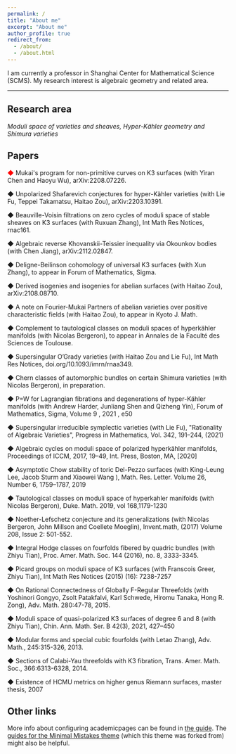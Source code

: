 ```yaml
---
permalink: /
title: "About me"
excerpt: "About me"
author_profile: true
redirect_from: 
  - /about/
  - /about.html
---
```


I am currently a professor in Shanghai Center for Mathematical Science (SCMS). My research interest is algebraic geometry and related area. 

------

Research area
------
*Moduli space of varieties and sheaves, Hyper-Kähler geometry and Shimura varieties*

Papers
------

<font color=red>◆</font> Mukai's program for non-primitive curves on K3 surfaces (with Yiran Chen and Haoyu Wu), arXiv:2208.07226.

◆ Unpolarized Shafarevich conjectures for hyper-Kähler varieties (with Lie Fu, Teppei Takamatsu, Haitao Zou), arXiv:2203.10391.

◆ Beauville-Voisin filtrations on zero cycles of moduli space of stable sheaves on K3 surfaces (with Ruxuan Zhang), Int Math Res Notices, rnac161.

◆ Algebraic reverse Khovanskii-Teissier inequality via Okounkov bodies (with Chen Jiang), arXiv:2112.02847. 

◆ Deligne-Beilinson cohomology of universal K3 surfaces  (with Xun Zhang), to appear in Forum of Mathematics, Sigma.

◆ Derived isogenies and isogenies for abelian surfaces  (with Haitao Zou), arXiv:2108.08710.

◆ A note on Fourier-Mukai Partners of abelian varieties over positive characteristic fields (with Haitao Zou), to appear in Kyoto J. Math. 

◆ Complement to tautological classes on moduli spaces of hyperkähler manifolds (with Nicolas Bergeron), to appear in Annales de la Faculté des Sciences de Toulouse.

◆ Supersingular O’Grady varieties (with Haitao Zou and Lie Fu), Int Math Res Notices, doi.org/10.1093/imrn/rnaa349.

◆ Chern classes of automorphic bundles on certain Shimura varieties (with Nicolas Bergeron), in preparation.

◆ P=W for Lagrangian fibrations and degenerations of hyper-Kähler manifolds (with Andrew Harder, Junliang Shen and Qizheng Yin), Forum of Mathematics, Sigma, Volume 9 , 2021 , e50

◆ Supersingular irreducible symplectic varieties (with Lie Fu),  "Rationality of Algebraic Varieties", Progress in Mathematics, Vol. 342, 191–244, (2021)

◆ Algebraic cycles on moduli space of polarized hyperkähler manifolds, Proceedings of ICCM, 2017, 19–49, Int. Press, Boston, MA, [2020]

◆ Asymptotic Chow stability of toric Del-Pezzo surfaces (with King-Leung Lee, Jacob Sturm and Xiaowei Wang ), Math. Res. Letter. Volume 26, Number 6, 1759–1787, 2019

◆ Tautological classes on moduli space of hyperkahler manifolds (with Nicolas Bergeron),  Duke. Math. 2019, vol 168,1179-1230

◆ Noether-Lefschetz conjecture and its generalizations (with Nicolas Bergeron, John Millson and Coellete Moeglin), Invent.math, (2017) Volume 208, Issue 2: 501-552.

◆ Integral Hodge classes on fourfolds fibered by quadric bundles (with Zhiyu Tian), Proc. Amer. Math. Soc. 144 (2016), no. 8, 3333-3345.

◆ Picard groups on moduli space of K3 surfaces (with Franscois Greer, Zhiyu Tian), Int Math Res Notices (2015) (16): 7238-7257

◆ On Rational Connectedness of Globally F-Regular Threefolds (with Yoshinori Gongyo, Zsolt Patakfalvi, Karl Schwede, Hiromu Tanaka, Hong R. Zong), Adv. Math. 280:47-78, 2015.

◆ Moduli space of quasi-polarized K3 surfaces of degree 6 and 8 (with Zhiyu Tian), Chin. Ann. Math. Ser. B  42(3), 2021, 427–450

◆ Modular forms and special cubic fourfolds (with Letao Zhang), Adv. Math., 245:315-326, 2013.

◆ Sections of Calabi-Yau threefolds with K3 fibration, Trans. Amer. Math. Soc., 366:6313-6328, 2014.

◆ Existence of HCMU metrics on higher genus Riemann surfaces, master thesis, 2007


Other links
------
More info about configuring academicpages can be found in [the guide](https://academicpages.github.io/markdown/). The [guides for the Minimal Mistakes theme](https://mmistakes.github.io/minimal-mistakes/docs/configuration/) (which this theme was forked from) might also be helpful.
